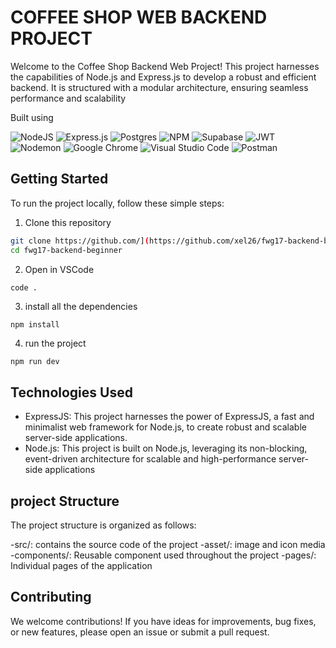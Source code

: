 # COFFEE SHOP WEB BACKEND PROJECT

Welcome to the Coffee Shop Backend Web Project! This project harnesses the capabilities of Node.js and Express.js to develop a robust and efficient backend. It is structured with a modular architecture, ensuring seamless performance and scalability


Built using

![NodeJS](https://img.shields.io/badge/node.js-6DA55F?style=for-the-badge&logo=node.js&logoColor=white)
![Express.js](https://img.shields.io/badge/express.js-%23404d59.svg?style=for-the-badge&logo=express&logoColor=%2361DAFB)
![Postgres](https://img.shields.io/badge/postgres-%23316192.svg?style=for-the-badge&logo=postgresql&logoColor=white)
![NPM](https://img.shields.io/badge/NPM-%23CB3837.svg?style=for-the-badge&logo=npm&logoColor=white)
![Supabase](https://img.shields.io/badge/Supabase-3ECF8E?style=for-the-badge&logo=supabase&logoColor=white)
![JWT](https://img.shields.io/badge/JWT-black?style=for-the-badge&logo=JSON%20web%20tokens)
![Nodemon](https://img.shields.io/badge/NODEMON-%23323330.svg?style=for-the-badge&logo=nodemon&logoColor=%BBDEAD)
![Google Chrome](https://img.shields.io/badge/Google%20Chrome-4285F4?style=for-the-badge&logo=GoogleChrome&logoColor=white)
![Visual Studio Code](https://img.shields.io/badge/Visual%20Studio%20Code-0078d7.svg?style=for-the-badge&logo=visual-studio-code&logoColor=white)
![Postman](https://img.shields.io/badge/Postman-FF6C37?style=for-the-badge&logo=postman&logoColor=white)

## Getting Started

To run the project locally, follow these simple steps:

1. Clone this repository
```sh
git clone https://github.com/](https://github.com/xel26/fwg17-backend-beginner.git
cd fwg17-backend-beginner
```

2. Open in VSCode
```sh
code .
```

3. install all the dependencies
```
npm install
```

4. run the project
```
npm run dev
```

## Technologies Used
- ExpressJS: This project harnesses the power of ExpressJS, a fast and minimalist web framework for Node.js, to create robust and scalable server-side applications.
- Node.js: This project is built on Node.js, leveraging its non-blocking, event-driven architecture for scalable and high-performance server-side applications
  
## project Structure
The project structure is organized as follows:

-src/: contains the source code of the project
  -asset/: image and icon media
  -components/: Reusable component used throughout the project
  -pages/: Individual pages of the application


## Contributing

We welcome contributions! If you have ideas for improvements, bug fixes, or new features, please open an issue or submit a pull request.
